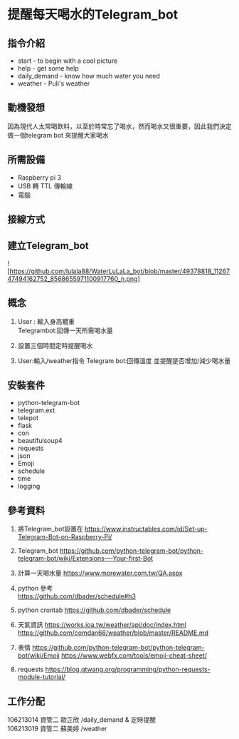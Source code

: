 # 提醒每天喝水的Telegram_bot

## 指令介紹
- start - to begin with a cool picture
- help - get some help 
- daily_demand - know how much water you need 
- weather - Puli's weather



## 動機發想
因為現代人太常喝飲料，以至於時常忘了喝水，然而喝水又很重要，因此我們決定做一個telegram bot 來提醒大家喝水

## 所需設備
- Raspberry pi 3 
- USB 轉 TTL 傳輸線 
- 電腦

## 接線方式

## 建立Telegram_bot
![https://github.com/lulala88/WaterLuLaLa_bot/blob/master/49378818_1126747494162752_8568655971100917760_n.png]

## 概念
1. User : 輸入身高體重  
   Telegrambot:回傳一天所需喝水量
   
2. 設置三個時間定時提醒喝水

3. User:輸入/weather指令
   Telegram bot:回傳溫度 並提醒是否增加/減少喝水量
   
## 安裝套件
- python-telegram-bot
- telegram.ext                                                              
- telepot
- flask
- con
- beautifulsoup4
- requests
- json
- Emoji   
- schedule    
- time                                                                             
- logging                                                                             

## 參考資料
1. 將Telegram_bot設置在
https://www.instructables.com/id/Set-up-Telegram-Bot-on-Raspberry-Pi/

2. Telegram_bot 
https://github.com/python-telegram-bot/python-telegram-bot/wiki/Extensions-–-Your-first-Bot

3. 計算一天喝水量
https://www.morewater.com.tw/QA.aspx

4. python 參考  
https://github.com/dbader/schedule#h3

5. python crontab
https://github.com/dbader/schedule

6. 天氣資訊 
https://works.ioa.tw/weather/api/doc/index.html
https://github.com/comdan66/weather/blob/master/README.md

7. 表情 
https://github.com/python-telegram-bot/python-telegram-bot/wiki/Emoji
https://www.webfx.com/tools/emoji-cheat-sheet/

8. requests
https://blog.gtwang.org/programming/python-requests-module-tutorial/

## 工作分配
106213014 資管二  歐芷欣 /daily_demand & 定時提醒  
106213019 資管二  蘇美婷 /weather
